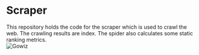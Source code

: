 # Scraper

This repository holds the code for the scraper which is used to crawl the web. The crawling results are index. The spider also calculates some static ranking metrics.
<br/>
![Gowiz](https://res.cloudinary.com/dl7zea2jd/image/upload/v1584186836/Gowiz/Github/Gowiz_Spider.png)
